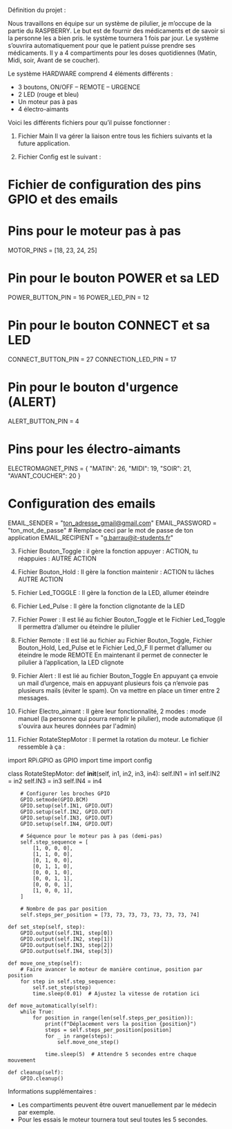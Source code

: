 Définition du projet :

Nous travaillons en équipe sur un système de pilulier, je m’occupe de la partie du RASPBERRY.
Le but est de fournir des médicaments et de savoir si la personne les a bien pris.
le système tournera 1 fois par jour. Le système s’ouvrira automatiquement pour que le patient puisse prendre ses médicaments. Il y a 4 compartiments pour les doses quotidiennes (Matin, Midi, soir, Avant de se coucher).
 
Le système HARDWARE comprend 4 éléments différents :
-	3 boutons, ON/OFF – REMOTE – URGENCE
-	2 LED (rouge et bleu)
-	Un moteur pas à pas
-	4 électro-aimants

Voici les différents fichiers pour qu’il puisse fonctionner : 

1.	Fichier Main
Il va gérer la liaison entre tous les fichiers suivants et la future application.

2.	Fichier Config est le suivant :

# Fichier de configuration des pins GPIO et des emails

# Pins pour le moteur pas à pas
MOTOR_PINS = [18, 23, 24, 25]

# Pin pour le bouton POWER et sa LED
POWER_BUTTON_PIN = 16
POWER_LED_PIN = 12

# Pin pour le bouton CONNECT et sa LED
CONNECT_BUTTON_PIN = 27
CONNECTION_LED_PIN = 17

# Pin pour le bouton d'urgence (ALERT)
ALERT_BUTTON_PIN = 4

# Pins pour les électro-aimants
ELECTROMAGNET_PINS = {
    "MATIN": 26,
    "MIDI": 19,
    "SOIR": 21,
    "AVANT_COUCHER": 20
}

# Configuration des emails
EMAIL_SENDER = "ton_adresse_gmail@gmail.com"
EMAIL_PASSWORD = "ton_mot_de_passe"  # Remplace ceci par le mot de passe de ton application
EMAIL_RECIPIENT = "g.barrau@it-students.fr"

3.	Fichier Bouton_Toggle :
il gère la fonction appuyer : ACTION, tu réappuies : AUTRE ACTION
4.	Fichier Bouton_Hold :
Il gère la fonction maintenir : ACTION tu lâches AUTRE ACTION
5.	Fichier Led_TOGGLE : 
Il gère la fonction de la LED, allumer éteindre

6.	Fichier Led_Pulse :
Il gère la fonction clignotante de la LED

7.	Fichier Power :
Il est lié au fichier Bouton_Toggle et le Fichier Led_Toggle
Il permettra d’allumer ou éteindre le pilulier

8.	Fichier Remote : 
Il est lié au fichier au Fichier Bouton_Toggle,  Fichier Bouton_Hold, Led_Pulse  et le Fichier Led_O_F
Il permet d’allumer ou éteindre le mode REMOTE 
En maintenant il permet de connecter le pilulier à l’application, la LED clignote 

9.	Fichier Alert :
Il est lié au fichier Bouton_Toggle
En appuyant ça envoie un mail d’urgence, mais en appuyant plusieurs fois ça n’envoie pas plusieurs mails (éviter le spam). On va mettre en place un timer entre 2 messages.

10. Fichier Electro_aimant :
Il gère leur fonctionnalité, 2 modes : mode manuel (la personne qui pourra remplir le pilulier), mode automatique (il s'ouvira aux heures données par l'admin)

11.	Fichier RotateStepMotor :
Il permet la rotation du moteur. Le fichier ressemble à ça :

import RPi.GPIO as GPIO
import time
import config

class RotateStepMotor:
    def __init__(self, in1, in2, in3, in4):
        self.IN1 = in1
        self.IN2 = in2
        self.IN3 = in3
        self.IN4 = in4

        # Configurer les broches GPIO
        GPIO.setmode(GPIO.BCM)
        GPIO.setup(self.IN1, GPIO.OUT)
        GPIO.setup(self.IN2, GPIO.OUT)
        GPIO.setup(self.IN3, GPIO.OUT)
        GPIO.setup(self.IN4, GPIO.OUT)

        # Séquence pour le moteur pas à pas (demi-pas)
        self.step_sequence = [
            [1, 0, 0, 0],
            [1, 1, 0, 0],
            [0, 1, 0, 0],
            [0, 1, 1, 0],
            [0, 0, 1, 0],
            [0, 0, 1, 1],
            [0, 0, 0, 1],
            [1, 0, 0, 1],
        ]

        # Nombre de pas par position
        self.steps_per_position = [73, 73, 73, 73, 73, 73, 73, 74]

    def set_step(self, step):
        GPIO.output(self.IN1, step[0])
        GPIO.output(self.IN2, step[1])
        GPIO.output(self.IN3, step[2])
        GPIO.output(self.IN4, step[3])

    def move_one_step(self):
        # Faire avancer le moteur de manière continue, position par position
        for step in self.step_sequence:
            self.set_step(step)
            time.sleep(0.01)  # Ajustez la vitesse de rotation ici

    def move_automatically(self):
        while True:
            for position in range(len(self.steps_per_position)):
                print(f"Déplacement vers la position {position}")
                steps = self.steps_per_position[position]
                for _ in range(steps):
                    self.move_one_step()

                time.sleep(5)  # Attendre 5 secondes entre chaque mouvement

    def cleanup(self):
        GPIO.cleanup()


Informations supplémentaires :

-	Les compartiments peuvent être ouvert manuellement par le médecin par exemple.
-	Pour les essais le moteur tournera tout seul toutes les 5 secondes.



